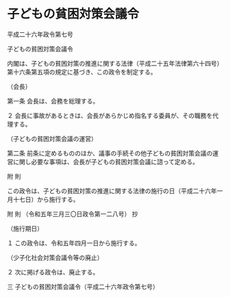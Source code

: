 # 子どもの貧困対策会議令

平成二十六年政令第七号

子どもの貧困対策会議令

内閣は、子どもの貧困対策の推進に関する法律（平成二十五年法律第六十四号）第十六条第五項の規定に基づき、この政令を制定する。

（会長）

第一条 会長は、会務を総理する。

２ 会長に事故があるときは、会長があらかじめ指名する委員が、その職務を代理する。

（子どもの貧困対策会議の運営）

第二条 前条に定めるもののほか、議事の手続その他子どもの貧困対策会議の運営に関し必要な事項は、会長が子どもの貧困対策会議に諮って定める。

附 則

この政令は、子どもの貧困対策の推進に関する法律の施行の日（平成二十六年一月十七日）から施行する。

附 則 （令和五年三月三〇日政令第一二八号） 抄

（施行期日）

１ この政令は、令和五年四月一日から施行する。

（少子化社会対策会議令等の廃止）

２ 次に掲げる政令は、廃止する。

三 子どもの貧困対策会議令（平成二十六年政令第七号）

